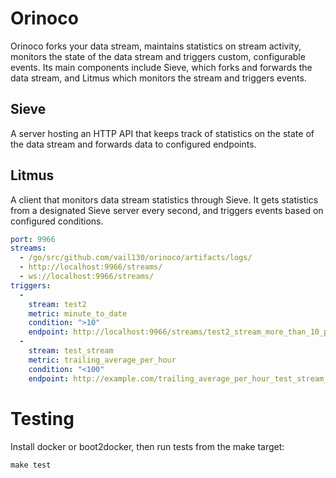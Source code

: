 # Orinoco
Orinoco forks your data stream, maintains statistics on stream activity,
monitors the state of the data stream and triggers custom, configurable
events. Its main components include Sieve, which forks and forwards the
data stream, and Litmus which monitors the stream and triggers events.

## Sieve
A server hosting an HTTP API that keeps track of statistics on the state of
the data stream and forwards data to configured endpoints.

## Litmus
A client that monitors data stream statistics through Sieve. It gets
statistics from a designated Sieve server every second, and triggers events
based on configured conditions.

```yaml
port: 9966
streams:
  - /go/src/github.com/vail130/orinoco/artifacts/logs/
  - http://localhost:9966/streams/
  - ws://localhost:9966/streams/
triggers:
  -
    stream: test2
    metric: minute_to_date
    condition: ">10"
    endpoint: http://localhost:9966/streams/test2_stream_more_than_10_per_minute
  -
    stream: test_stream
    metric: trailing_average_per_hour
    condition: "<100"
    endpoint: http://example.com/trailing_average_per_hour_test_stream_under_100
```

# Testing
Install docker or boot2docker, then run tests from the make target:

`make test`
